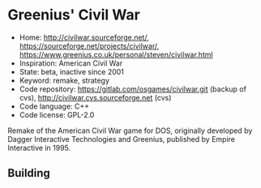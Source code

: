 # Greenius' Civil War

- Home: http://civilwar.sourceforge.net/, https://sourceforge.net/projects/civilwar/, https://www.greenius.co.uk/personal/steven/civilwar.html
- Inspiration: American Civil War
- State: beta, inactive since 2001
- Keyword: remake, strategy
- Code repository: https://gitlab.com/osgames/civilwar.git (backup of cvs), http://civilwar.cvs.sourceforge.net (cvs)
- Code language: C++
- Code license: GPL-2.0

Remake of the American Civil War game for DOS, originally developed by Dagger Interactive Technologies and Greenius, published by Empire Interactive in 1995.

## Building
